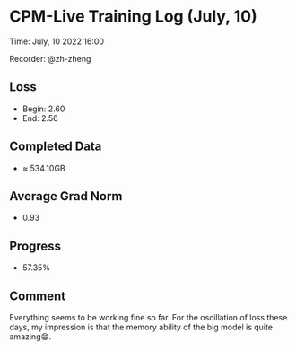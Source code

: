 
# CPM-Live Training Log (July, 10)

Time: July, 10 2022 16:00

Recorder: @zh-zheng

## Loss
- Begin: 2.60
- End: 2.56
	
## Completed Data
- $\approx$ 534.10GB

## Average Grad Norm
- 0.93

## Progress
- 57.35%

## Comment

Everything seems to be working fine so far. For the oscillation of loss these days, my impression is that the memory ability of the big model is quite amazing😄.
